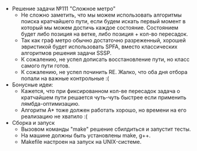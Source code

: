 * Решение задачи №111 "Сложное метро"
  * Не сложно заметить, что мы можем использовать алгоритмы поиска кратчайшего пути,
  если будем искать первый момент в который мы можем достичь каждое состояние. Состоянием будет
  либо позиция на ветке, либо позиция + кол-во пересадок.
  * Так как граф метро обычно достаточно разреженный, хорошей эвристикой будет использовать SPFA, 
  вместо классических алгоритмов решения задачи SSSP.
  * К сожалению, не успел дописать восстановление пути, но класс самого пути готов.
  * К сожалению, не успел починить RE. Жалко, что оба дня отбора попали на важные контрольные :(
* Бонусные идеи:
  * Кажется, что при фиксированном кол-ве пересадок задача о кратчайшем пути решается чуть-чуть быстрее
  если применить лямбда-оптимизацию.
  * Алгоритм A* тоже должен работать хорошо, но времени на его реализацию не хватило :(
* Сборка и запуск
  * Вызовом команды "make" решение сбилдиться и запустит тесты.
  * На машине должны быть установлены make, g++.
  * Makefile настроен на запуск на UNIX-системе.
